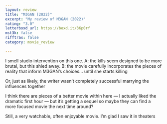 ```yaml
---
layout: review
title: "M3GAN (2022)"
excerpt: "My review of M3GAN (2022)"
rating: "3.0"
letterboxd_url: https://boxd.it/3Kp0rf
mst3k: false
rifftrax: false
category: movie_review

---
```


I smell studio intervention on this one. A: the kills seem designed to be more brutal, but this shied away. B: the movie carefully incorporates the pieces of reality that inform M3GAN’s choices… until she starts killing

Or, just as likely, the writer wasn’t completely successful marrying the influences together

I think there are pieces of a better movie within here — I actually liked the dramatic first hour — but it’s getting a sequel so maybe they can find a more focused movie the next time around?

Still, a very watchable, often enjoyable movie. I’m glad I saw it in theaters